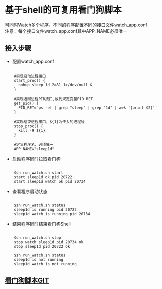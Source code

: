 # 基于shell的可复用看门狗脚本
可同时Watch多个程序，不同的程序配置不同的接口文件watch_app.conf  
注意：每个接口文件watch_app.conf其中APP_NAME必须唯一
## 接入步骤

- 配置watch_app.conf

```

	#实现启动进程接口
	start_proc() {
	  nohup sleep 1d 2>&1 1>/dev/null &
	}
	
	#实现返回进程PID接口,放到规定变量PID_RET
	get_pid() {
	  PID_RET=`ps -ef | grep "sleep" | grep "1d" | awk '{print $2}'`
	}
	
	#实现结束进程接口，${1}为传入的进程号
	stop_proc() {
	  kill -9 ${1}
	}
	
	#定义程序名，必须唯一
	APP_NAME="sleep1d"
```

- 启动程序同时拉取看门狗  

```

	$sh run_watch.sh start
	start sleep1d ok pid 20722
	start sleep1d watch ok pid 20734
```

- 查看程序启动状态  

```

	$sh run_watch.sh status
	sleep1d is running pid 20722
	sleep1d watch is running pid 20734

```  

- 结束程序同时结束看门狗Shell  

```

	$sh run_watch.sh stop
	stop watch sleep1d pid 20734 ok
	stop sleep1d pid 20722 ok
	
	$sh run_watch.sh status
	sleep1d is not running
	sleep1d watch is not running

```

## [看门狗脚本GIT](https://github.com/haike1363/shell_watch_dog)
